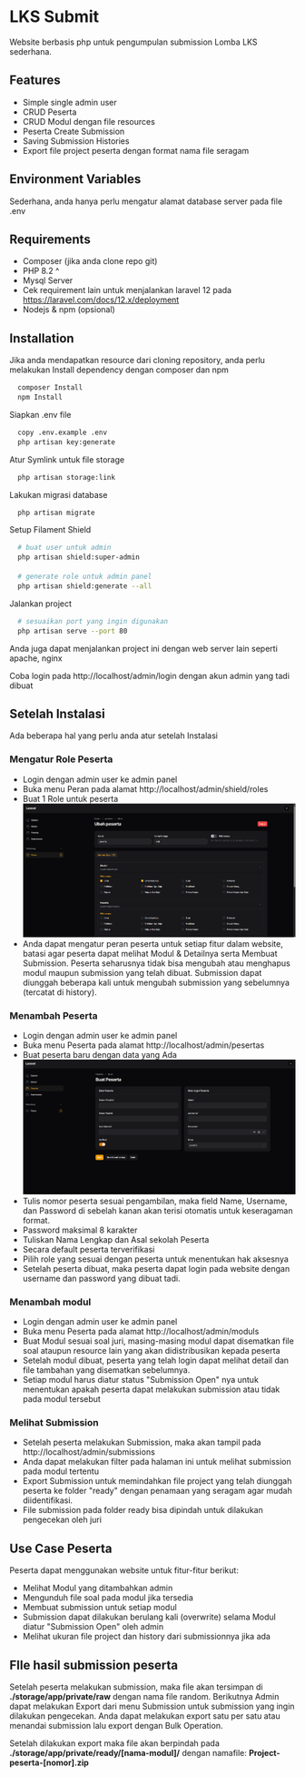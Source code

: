 
# LKS Submit

Website berbasis php untuk pengumpulan submission Lomba LKS sederhana. 





## Features

- Simple single admin user
- CRUD Peserta
- CRUD Modul dengan file resources
- Peserta Create Submission
- Saving Submission Histories
- Export file project peserta dengan format nama file seragam 


## Environment Variables

Sederhana, anda hanya perlu mengatur alamat database server pada file .env


## Requirements

- Composer (jika anda clone repo git)
- PHP 8.2 ^
- Mysql Server
- Cek requirement lain untuk menjalankan laravel 12 pada https://laravel.com/docs/12.x/deployment
- Nodejs & npm (opsional)
## Installation

Jika anda mendapatkan resource dari cloning repository, anda perlu melakukan Install dependency dengan composer dan npm

```bash
  composer Install
  npm Install
```

Siapkan .env file
```bash
  copy .env.example .env
  php artisan key:generate
```

Atur Symlink untuk file storage
```bash
  php artisan storage:link
```
    
Lakukan migrasi database
```bash
  php artisan migrate
```

Setup Filament Shield
```bash
  # buat user untuk admin
  php artisan shield:super-admin 

  # generate role untuk admin panel
  php artisan shield:generate --all
```

Jalankan project
```bash
  # sesuaikan port yang ingin digunakan
  php artisan serve --port 80
```

Anda juga dapat menjalankan project ini dengan web server lain seperti apache, nginx

Coba login pada http://localhost/admin/login dengan akun admin yang tadi dibuat



## Setelah Instalasi
Ada beberapa hal yang perlu anda atur setelah Instalasi

### Mengatur Role Peserta
- Login dengan admin user ke admin panel
- Buka menu Peran pada alamat http://localhost/admin/shield/roles
- Buat 1 Role untuk peserta
  ![Alt text](docs/create-peserta-role.png)
- Anda dapat mengatur peran peserta untuk setiap fitur dalam website, batasi agar peserta dapat melihat Modul & Detailnya serta Membuat Submission. Peserta seharusnya tidak bisa mengubah atau menghapus modul maupun submission yang telah dibuat. Submission dapat diunggah beberapa kali untuk mengubah submission yang sebelumnya (tercatat di history).

### Menambah Peserta
- Login dengan admin user ke admin panel
- Buka menu Peserta pada alamat http://localhost/admin/pesertas
- Buat peserta baru dengan data yang Ada
  ![Alt text](docs/create-peserta.png)
- Tulis nomor peserta sesuai pengambilan, maka field Name, Username, dan Password di sebelah kanan akan terisi otomatis untuk keseragaman format. 
- Password maksimal 8 karakter
- Tuliskan Nama Lengkap dan Asal sekolah Peserta
- Secara default peserta terverifikasi
- Pilih role yang sesuai dengan peserta untuk menentukan hak aksesnya
- Setelah peserta dibuat, maka peserta dapat login pada website dengan username dan password yang dibuat tadi.


### Menambah modul
- Login dengan admin user ke admin panel
- Buka menu Peserta pada alamat http://localhost/admin/moduls
- Buat Modul sesuai soal juri, masing-masing modul dapat disematkan file soal ataupun resource lain yang akan didistribusikan kepada peserta
- Setelah modul dibuat, peserta yang telah login dapat melihat detail dan file tambahan yang disematkan sebelumnya.
- Setiap modul harus diatur status "Submission Open" nya untuk menentukan apakah peserta dapat melakukan submission atau tidak pada modul tersebut


### Melihat Submission
- Setelah peserta melakukan Submission, maka akan tampil pada http://localhost/admin/submissions
- Anda dapat melakukan filter pada halaman ini untuk melihat submission pada modul tertentu
- Export Submission untuk memindahkan file project yang telah diunggah peserta ke folder "ready" dengan penamaan yang seragam agar mudah diidentifikasi. 
- File submission pada folder ready bisa dipindah untuk dilakukan pengecekan oleh juri
## Use Case Peserta

Peserta dapat menggunakan website untuk fitur-fitur berikut: 
- Melihat Modul yang ditambahkan admin
- Mengunduh file soal pada modul jika tersedia
- Membuat submission untuk setiap modul
- Submission dapat dilakukan berulang kali (overwrite) selama Modul diatur "Submission Open" oleh admin
- Melihat ukuran file project dan history dari submissionnya jika ada


## FIle hasil submission peserta

Setelah peserta melakukan submission, maka file akan tersimpan di __./storage/app/private/raw__ dengan nama file random. Berikutnya Admin dapat melakukan Export dari menu Submission untuk submission yang ingin dilakukan pengecekan. Anda dapat melakukan export satu per satu atau menandai submission lalu export dengan Bulk Operation.

Setelah dilakukan export maka file akan berpindah pada __./storage/app/private/ready/[nama-modul]/__ dengan namafile: __Project-peserta-[nomor].zip__